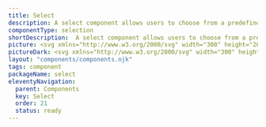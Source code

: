 ```yaml
---
title: Select
description: A select component allows users to choose from a predefined list of options. You can click or tap on it, and it reveals a list of options and you can select the option that aligns with your preference. 
componentType: selection
shortDescription:  A select component allows users to choose from a predefined list of options.
picture: <svg xmlns="http://www.w3.org/2000/svg" width="300" height="200" fill="none" aria-labelledby="selectTitle selectDesc" role="img"><title id="selectTitle">Illustration of select component.</title><desc id="selectDesc">An illustrated select component representing select component card.</desc><path fill="#36F" fill-opacity=".04" d="M257.119 77H42.8812C41.8423 77 41 77.8423 41 78.8812v42.2378c0 1.039.8423 1.881 1.8812 1.881H257.119c1.039 0 1.881-.842 1.881-1.881V78.8812c0-1.0389-.842-1.8812-1.881-1.8812Z"/><path fill="#222" d="M59.6621 106.5V93.2691h1.674V106.5h-1.674Zm5.1369 0v-9.8022h1.3714l.1412 1.4118h.0605c.4706-.4706.9681-.8605 1.4925-1.1698.5244-.3227 1.1227-.484 1.795-.484 1.0354 0 1.7883.3294 2.2589.9882.4841.6454.7261 1.5934.7261 2.844v6.212h-1.6538v-5.99c0-.9146-.1479-1.5802-.4438-1.997-.2958-.4168-.7664-.6253-1.4118-.6253-.4975 0-.9479.1279-1.3513.3833-.3899.2555-.8336.6319-1.3311 1.1294V106.5H64.799Zm11.0297 4.135V96.6978h1.3715l.1412 1.1294h.0605c.4437-.3764.9278-.6991 1.4522-.9681.5378-.2689 1.0958-.4033 1.674-.4033 1.2639 0 2.2252.4571 2.8841 1.3714.6588.9009.9883 2.111.9883 3.6308 0 1.102-.2017 2.05-.6051 2.844-.3899.793-.9076 1.398-1.553 1.815-.632.417-1.3244.625-2.0774.625-.4571 0-.9143-.101-1.3715-.303-.4437-.201-.8941-.477-1.3513-.826l.0404 1.714v3.308h-1.6539Zm4.054-5.285c.8067 0 1.4723-.342 1.9967-1.028.5378-.699.8067-1.654.8067-2.864 0-1.076-.2017-1.9432-.605-2.6021-.39-.6722-1.0488-1.0084-1.9766-1.0084-.4168 0-.8404.1142-1.2706.3428-.4168.2286-.8673.5581-1.3513.9883v5.1434c.4437.376.874.645 1.2908.807.4168.147.7866.221 1.1093.221Zm9.9974 1.392c-1.0354 0-1.7951-.323-2.2791-.968-.4841-.659-.7261-1.614-.7261-2.864v-6.2122h1.674v5.9902c0 .914.1412 1.58.4236 1.997.2958.417.7664.625 1.4118.625.5109 0 .9614-.128 1.3513-.383.4034-.269.8336-.693 1.2908-1.271v-6.9582h1.6538V106.5h-1.3715l-.1411-1.533h-.0605c-.4572.538-.9413.968-1.4522 1.291-.5109.323-1.1026.484-1.7748.484Zm11.1919 0c-1.048 0-1.781-.303-2.1978-.908-.4034-.605-.605-1.391-.605-2.359v-5.4259H96.817v-1.2505l1.5328-.1008.2017-2.743h1.3917v2.743h2.6418v1.3513h-2.6418v5.4459c0 .605.1078 1.076.3228 1.412.228.322.625.484 1.19.484.174 0 .363-.027.564-.081.202-.067.384-.128.545-.181l.323 1.25c-.269.094-.565.175-.888.242-.309.081-.618.121-.928.121Zm10.349-.242-4.236-13.2309h1.795l2.118 7.1399c.242.78.45 1.513.625 2.198.188.673.41 1.399.666 2.179h.08c.243-.78.458-1.506.646-2.179.188-.685.397-1.418.625-2.198l2.118-7.1399h1.714L113.377 106.5h-1.956Zm9.604.242c-.82 0-1.506-.242-2.057-.726-.538-.498-.807-1.183-.807-2.057 0-1.076.477-1.896 1.432-2.461.968-.578 2.494-.981 4.578-1.21 0-.417-.06-.8136-.181-1.1901-.108-.3765-.31-.679-.605-.9076-.283-.2421-.693-.3631-1.231-.3631-.564 0-1.096.1076-1.593.3227-.498.2152-.941.4572-1.331.7261l-.646-1.1496c.458-.2958 1.016-.5782 1.674-.8471.673-.2824 1.399-.4235 2.179-.4235 1.196 0 2.064.3697 2.601 1.1092.538.7261.807 1.7009.807 2.925v6.01h-1.371l-.142-1.17h-.06c-.457.377-.961.706-1.513.988-.538.283-1.116.424-1.734.424Zm.484-1.331c.47 0 .914-.114 1.331-.343.417-.229.861-.551 1.331-.968v-2.723c-1.627.202-2.77.504-3.429.908-.645.403-.968.921-.968 1.553 0 .551.168.954.505 1.21.336.242.746.363 1.23.363Zm9.175 1.331c-.619 0-1.069-.188-1.352-.565-.268-.39-.403-.941-.403-1.654V92.1396h1.654v12.5044c0 .256.047.444.141.565.094.108.202.162.323.162h.141c.054-.014.128-.027.222-.041l.222 1.251c-.108.053-.236.094-.384.121-.147.027-.336.04-.564.04Zm6.25 0c-1.036 0-1.795-.323-2.279-.968-.484-.659-.726-1.614-.726-2.864v-6.2122h1.674v5.9902c0 .914.141 1.58.423 1.997.296.417.767.625 1.412.625.511 0 .961-.128 1.351-.383.404-.269.834-.693 1.291-1.271v-6.9582h1.654V106.5h-1.372l-.141-1.533h-.06c-.457.538-.941.968-1.452 1.291-.511.323-1.103.484-1.775.484Zm12.08 0c-.874 0-1.668-.202-2.38-.605-.713-.417-1.278-1.008-1.694-1.775-.417-.766-.626-1.681-.626-2.743 0-1.076.209-1.9966.626-2.7631.43-.7664.981-1.3581 1.653-1.7749.673-.4168 1.379-.6252 2.118-.6252 1.251 0 2.212.4168 2.884 1.2504.686.8337 1.029 1.9497 1.029 3.3478 0 .175-.007.35-.02.525 0 .161-.014.302-.041.423h-6.615c.067 1.036.39 1.863.968 2.481.592.619 1.358.928 2.299.928.471 0 .901-.067 1.291-.202.404-.148.787-.336 1.15-.565l.585 1.09c-.417.269-.894.504-1.432.705-.525.202-1.123.303-1.795.303Zm-3.086-5.93h5.244c0-.9948-.215-1.7477-.646-2.2587-.416-.5244-1.008-.7866-1.775-.7866-.685 0-1.304.2689-1.855.8068-.538.5244-.861 1.2706-.968 2.2385ZM229.863 106.359l-8.644-8.6436c-.45-.4051-.45-1.0804 0-1.5306.406-.4052 1.081-.4052 1.531 0l7.879 7.9232 7.878-7.8782c.405-.4502 1.08-.4502 1.531 0 .405.4052.405 1.0805 0 1.4856l-8.689 8.6436c-.405.45-1.081.45-1.486 0Z"/><path stroke="#36F" stroke-width="2" d="M257.119 77H42.8812C41.8423 77 41 77.8423 41 78.8812v42.2378c0 1.039.8423 1.881 1.8812 1.881H257.119c1.039 0 1.881-.842 1.881-1.881V78.8812c0-1.0389-.842-1.8812-1.881-1.8812Z"/></svg>
pictureDark: <svg xmlns="http://www.w3.org/2000/svg" width="300" height="200" fill="none" aria-labelledby="selectDarkTitle selectDarkDesc" role="img"><title id="selectDarkTitle">Illustration of select component.</title><desc id="selectDarkDesc">An illustrated select component representing select component card.</desc><path fill="#36F" fill-opacity=".08" d="M257.119 77H42.8812C41.8423 77 41 77.8423 41 78.8812v42.2378c0 1.039.8423 1.881 1.8812 1.881H257.119c1.039 0 1.881-.842 1.881-1.881V78.8812c0-1.0389-.842-1.8812-1.881-1.8812Z"/><path fill="#F4F4F4" d="M59.6621 106.5V93.2691h1.674V106.5h-1.674Zm5.1369 0v-9.8022h1.3714l.1412 1.4118h.0605c.4706-.4706.9681-.8605 1.4925-1.1698.5244-.3227 1.1227-.484 1.795-.484 1.0354 0 1.7883.3294 2.2589.9882.4841.6454.7261 1.5934.7261 2.844v6.212h-1.6538v-5.99c0-.9146-.1479-1.5802-.4438-1.997-.2958-.4168-.7664-.6253-1.4118-.6253-.4975 0-.9479.1279-1.3513.3833-.3899.2555-.8336.6319-1.3311 1.1294V106.5H64.799Zm11.0297 4.135V96.6978h1.3715l.1412 1.1294h.0605c.4437-.3764.9278-.6991 1.4522-.9681.5378-.2689 1.0958-.4033 1.674-.4033 1.2639 0 2.2252.4571 2.8841 1.3714.6588.9009.9883 2.111.9883 3.6308 0 1.102-.2017 2.05-.6051 2.844-.3899.793-.9076 1.398-1.553 1.815-.632.417-1.3244.625-2.0774.625-.4571 0-.9143-.101-1.3715-.303-.4437-.201-.8941-.477-1.3513-.826l.0404 1.714v3.308h-1.6539Zm4.054-5.285c.8067 0 1.4723-.342 1.9967-1.028.5378-.699.8067-1.654.8067-2.864 0-1.076-.2017-1.9432-.605-2.6021-.39-.6722-1.0488-1.0084-1.9766-1.0084-.4168 0-.8404.1142-1.2706.3428-.4168.2286-.8673.5581-1.3513.9883v5.1434c.4437.376.874.645 1.2908.807.4168.147.7866.221 1.1093.221Zm9.9974 1.392c-1.0354 0-1.7951-.323-2.2791-.968-.4841-.659-.7261-1.614-.7261-2.864v-6.2122h1.674v5.9902c0 .914.1412 1.58.4236 1.997.2958.417.7664.625 1.4118.625.5109 0 .9614-.128 1.3513-.383.4034-.269.8336-.693 1.2908-1.271v-6.9582h1.6538V106.5h-1.3715l-.1411-1.533h-.0605c-.4572.538-.9413.968-1.4522 1.291-.5109.323-1.1026.484-1.7748.484Zm11.1919 0c-1.048 0-1.781-.303-2.1978-.908-.4034-.605-.605-1.391-.605-2.359v-5.4259H96.817v-1.2505l1.5328-.1008.2017-2.743h1.3917v2.743h2.6418v1.3513h-2.6418v5.4459c0 .605.1078 1.076.3228 1.412.228.322.625.484 1.19.484.174 0 .363-.027.564-.081.202-.067.384-.128.545-.181l.323 1.25c-.269.094-.565.175-.888.242-.309.081-.618.121-.928.121Zm10.349-.242-4.236-13.2309h1.795l2.118 7.1399c.242.78.45 1.513.625 2.198.188.673.41 1.399.666 2.179h.08c.243-.78.458-1.506.646-2.179.188-.685.397-1.418.625-2.198l2.118-7.1399h1.714L113.377 106.5h-1.956Zm9.604.242c-.82 0-1.506-.242-2.057-.726-.538-.498-.807-1.183-.807-2.057 0-1.076.477-1.896 1.432-2.461.968-.578 2.494-.981 4.578-1.21 0-.417-.06-.8136-.181-1.1901-.108-.3765-.31-.679-.605-.9076-.283-.2421-.693-.3631-1.231-.3631-.564 0-1.096.1076-1.593.3227-.498.2152-.941.4572-1.331.7261l-.646-1.1496c.458-.2958 1.016-.5782 1.674-.8471.673-.2824 1.399-.4235 2.179-.4235 1.196 0 2.064.3697 2.601 1.1092.538.7261.807 1.7009.807 2.925v6.01h-1.371l-.142-1.17h-.06c-.457.377-.961.706-1.513.988-.538.283-1.116.424-1.734.424Zm.484-1.331c.47 0 .914-.114 1.331-.343.417-.229.861-.551 1.331-.968v-2.723c-1.627.202-2.77.504-3.429.908-.645.403-.968.921-.968 1.553 0 .551.168.954.505 1.21.336.242.746.363 1.23.363Zm9.175 1.331c-.619 0-1.069-.188-1.352-.565-.268-.39-.403-.941-.403-1.654V92.1396h1.654v12.5044c0 .256.047.444.141.565.094.108.202.162.323.162h.141c.054-.014.128-.027.222-.041l.222 1.251c-.108.053-.236.094-.384.121-.147.027-.336.04-.564.04Zm6.25 0c-1.036 0-1.795-.323-2.279-.968-.484-.659-.726-1.614-.726-2.864v-6.2122h1.674v5.9902c0 .914.141 1.58.423 1.997.296.417.767.625 1.412.625.511 0 .961-.128 1.351-.383.404-.269.834-.693 1.291-1.271v-6.9582h1.654V106.5h-1.372l-.141-1.533h-.06c-.457.538-.941.968-1.452 1.291-.511.323-1.103.484-1.775.484Zm12.08 0c-.874 0-1.668-.202-2.38-.605-.713-.417-1.278-1.008-1.694-1.775-.417-.766-.626-1.681-.626-2.743 0-1.076.209-1.9966.626-2.7631.43-.7664.981-1.3581 1.653-1.7749.673-.4168 1.379-.6252 2.118-.6252 1.251 0 2.212.4168 2.884 1.2504.686.8337 1.029 1.9497 1.029 3.3478 0 .175-.007.35-.02.525 0 .161-.014.302-.041.423h-6.615c.067 1.036.39 1.863.968 2.481.592.619 1.358.928 2.299.928.471 0 .901-.067 1.291-.202.404-.148.787-.336 1.15-.565l.585 1.09c-.417.269-.894.504-1.432.705-.525.202-1.123.303-1.795.303Zm-3.086-5.93h5.244c0-.9948-.215-1.7477-.646-2.2587-.416-.5244-1.008-.7866-1.775-.7866-.685 0-1.304.2689-1.855.8068-.538.5244-.861 1.2706-.968 2.2385ZM229.863 106.359l-8.644-8.6436c-.45-.4051-.45-1.0804 0-1.5306.406-.4052 1.081-.4052 1.531 0l7.879 7.9232 7.878-7.8782c.405-.4502 1.08-.4502 1.531 0 .405.4052.405 1.0805 0 1.4856l-8.689 8.6436c-.405.45-1.081.45-1.486 0Z"/><path stroke="#5985FF" stroke-width="2" d="M257.119 77H42.8812C41.8423 77 41 77.8423 41 78.8812v42.2378c0 1.039.8423 1.881 1.8812 1.881H257.119c1.039 0 1.881-.842 1.881-1.881V78.8812c0-1.0389-.842-1.8812-1.881-1.8812Z"/></svg>
layout: "components/components.njk"
tags: component
packageName: select
eleventyNavigation:
  parent: Components
  key: Select
  order: 21
  status: ready
---
```

